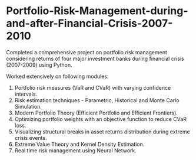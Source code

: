 # Portfolio-Risk-Management-during-and-after-Financial-Crisis-2007-2010
Completed a comprehensive project on portfolio risk management considering returns of four major investment banks during financial crisis (2007-2009) using Python. 

Worked extensively on following modules:

1. Portfolio risk measures (VaR and CVaR) with varying confidence intervals.
2. Risk estimation techniques - Parametric, Historical and Monte Carlo Simulation.
3. Modern Portfolio Theory (Efficient Portfolio and Efficient Frontiers).
4. Optimizing portfolio weights with an objective function to reduce CVaR loss.
5. Visualizing structural breaks in asset returns distribution during extreme crisis events.
6. Extreme Value Theory and Kernel Density Estimation.
7. Real time risk management using Neural Network.
